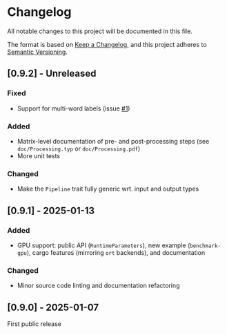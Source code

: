 # Changelog

All notable changes to this project will be documented in this file.

The format is based on [Keep a Changelog](https://keepachangelog.com/en/1.1.0/), and this project adheres to [Semantic Versioning](https://semver.org/spec/v2.0.0.html).

## [0.9.2] - Unreleased

### Fixed

- Support for multi-word labels (issue [#1](https://github.com/fbilhaut/gline-rs/issues/1))

### Added

- Matrix-level documentation of pre- and post-processing steps (see `doc/Processing.typ` or `doc/Processing.pdf`)
- More unit tests

### Changed

- Make the `Pipeline` trait fully generic wrt. input and output types


## [0.9.1] - 2025-01-13

### Added

- GPU support: public API (`RuntimeParameters`), new example (`benchmark-gpu`), cargo features (mirroring `ort` backends), and documentation

### Changed

- Minor source code linting and documentation refactoring


## [0.9.0] - 2025-01-07

First public release